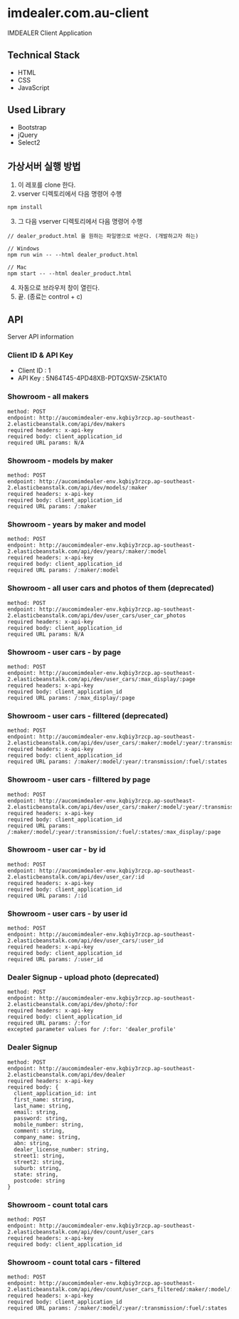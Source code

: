 # imdealer.com.au-client
IMDEALER Client Application

## Technical Stack
- HTML
- CSS
- JavaScript

## Used Library
- Bootstrap
- jQuery
- Select2

## 가상서버 실행 방법
1. 이 레포를 clone 한다.
2. vserver 디렉토리에서 다음 명령어 수행
```
npm install
```
3. 그 다음 vserver 디렉토리에서 다음 명령어 수행
```
// dealer_product.html 을 원하는 파일명으로 바꾼다. (개발하고자 하는)

// Windows
npm run win -- --html dealer_product.html

// Mac
npm start -- --html dealer_product.html
```
4. 자동으로 브라우저 창이 열린다.
5. 끝. (종료는 control + c)

## API
Server API information

### Client ID & API Key
- Client ID : 1
- API Key : 5N64T45-4PD48XB-PDTQX5W-Z5K1AT0

### Showroom - all makers
```
method: POST
endpoint: http://aucomimdealer-env.kqbiy3rzcp.ap-southeast-2.elasticbeanstalk.com/api/dev/makers
required headers: x-api-key
required body: client_application_id
required URL params: N/A
```

### Showroom - models by maker
```
method: POST
endpoint: http://aucomimdealer-env.kqbiy3rzcp.ap-southeast-2.elasticbeanstalk.com/api/dev/models/:maker
required headers: x-api-key
required body: client_application_id
required URL params: /:maker
```

### Showroom - years by maker and model
```
method: POST
endpoint: http://aucomimdealer-env.kqbiy3rzcp.ap-southeast-2.elasticbeanstalk.com/api/dev/years/:maker/:model
required headers: x-api-key
required body: client_application_id
required URL params: /:maker/:model
```

### Showroom - all user cars and photos of them (deprecated)
```
method: POST
endpoint: http://aucomimdealer-env.kqbiy3rzcp.ap-southeast-2.elasticbeanstalk.com/api/dev/user_cars/user_car_photos
required headers: x-api-key
required body: client_application_id
required URL params: N/A
```

### Showroom - user cars - by page
```
method: POST
endpoint: http://aucomimdealer-env.kqbiy3rzcp.ap-southeast-2.elasticbeanstalk.com/api/dev/user_cars/:max_display/:page
required headers: x-api-key
required body: client_application_id
required URL params: /:max_display/:page
```

### Showroom - user cars - filltered (deprecated)
```
method: POST
endpoint: http://aucomimdealer-env.kqbiy3rzcp.ap-southeast-2.elasticbeanstalk.com/api/dev/user_cars/:maker/:model/:year/:transmission/:fuel/:states
required headers: x-api-key
required body: client_application_id
required URL params: /:maker/:model/:year/:transmission/:fuel/:states
```

### Showroom - user cars - filltered by page
```
method: POST
endpoint: http://aucomimdealer-env.kqbiy3rzcp.ap-southeast-2.elasticbeanstalk.com/api/dev/user_cars/:maker/:model/:year/:transmission/:fuel/:states/:max_display/:page
required headers: x-api-key
required body: client_application_id
required URL params: /:maker/:model/:year/:transmission/:fuel/:states/:max_display/:page
```

### Showroom - user car - by id
```
method: POST
endpoint: http://aucomimdealer-env.kqbiy3rzcp.ap-southeast-2.elasticbeanstalk.com/api/dev/user_car/:id
required headers: x-api-key
required body: client_application_id
required URL params: /:id
```

### Showroom - user cars - by user id 
```
method: POST
endpoint: http://aucomimdealer-env.kqbiy3rzcp.ap-southeast-2.elasticbeanstalk.com/api/dev/user_cars/:user_id
required headers: x-api-key
required body: client_application_id
required URL params: /:user_id
```

### Dealer Signup - upload photo (deprecated)
```
method: POST
endpoint: http://aucomimdealer-env.kqbiy3rzcp.ap-southeast-2.elasticbeanstalk.com/api/dev/photo/:for
required headers: x-api-key
required body: client_application_id
required URL params: /:for
excepted parameter values for /:for: 'dealer_profile'
```

### Dealer Signup
```
method: POST
endpoint: http://aucomimdealer-env.kqbiy3rzcp.ap-southeast-2.elasticbeanstalk.com/api/dev/dealer
required headers: x-api-key
required body: {
  client_application_id: int
  first_name: string,
  last_name: string,
  email: string,
  password: string,
  mobile_number: string,
  comment: string,
  company_name: string,
  abn: string,
  dealer_license_number: string,
  street1: string,
  street2: string,
  suburb: string,
  state: string,
  postcode: string
}
```

### Showroom - count total cars
```
method: POST
endpoint: http://aucomimdealer-env.kqbiy3rzcp.ap-southeast-2.elasticbeanstalk.com/api/dev/count/user_cars
required headers: x-api-key
required body: client_application_id
```

### Showroom - count total cars - filtered
```
method: POST
endpoint: http://aucomimdealer-env.kqbiy3rzcp.ap-southeast-2.elasticbeanstalk.com/api/dev/count/user_cars_filtered/:maker/:model/:year/:transmission/:fuel/:states
required headers: x-api-key
required body: client_application_id
required URL params: /:maker/:model/:year/:transmission/:fuel/:states
```